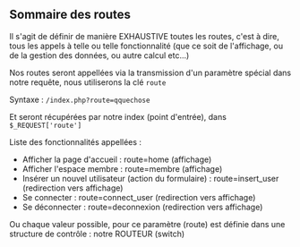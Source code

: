 ## Sommaire des routes

Il s'agit de définir de manière EXHAUSTIVE toutes les routes, c'est à dire, tous les appels à telle ou telle fonctionnalité (que ce soit de l'affichage, ou de la gestion des données, ou autre calcul etc...)

Nos routes seront appellées via la transmission d'un paramètre spécial dans notre requête, nous utiliserons la clé `route`

Syntaxe : `/index.php?route=qquechose`

Et seront récupérées par notre index (point d'entrée), dans `$_REQUEST['route']`

Liste des fonctionnalités appellées :
- Afficher la page d'accueil : route=home (affichage)
- Afficher l'espace membre : route=membre (affichage)
- Insérer un nouvel utilisateur (action du formulaire) : route=insert_user (redirection vers affichage)
- Se connecter : route=connect_user (redirection vers affichage)
- Se déconnecter : route=deconnexion (redirection vers affichage)

Ou chaque valeur possible, pour ce paramètre (route) est définie dans une structure de contrôle : notre ROUTEUR (switch)